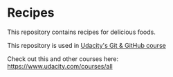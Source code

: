 # Recipes

This repository contains recipes for delicious foods.

This repository is used in [Udacity's Git & GitHub course](https://www.udacity.com/course/how-to-use-git-and-github--ud775)

Check out this and other courses here: https://www.udacity.com/courses/all
